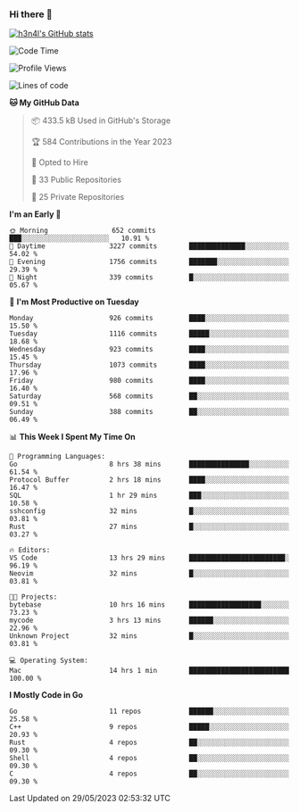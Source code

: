 ### Hi there 👋

[![h3n4l's GitHub stats](https://github-readme-stats.vercel.app/api?username=h3n4l&count_private=true&show_icons=true&theme=radical)](https://github.com/h3n4l/github-readme-stats)

<!--START_SECTION:waka-->
![Code Time](http://img.shields.io/badge/Code%20Time-1%2C245%20hrs%2034%20mins-blue)

![Profile Views](http://img.shields.io/badge/Profile%20Views-1-blue)

![Lines of code](https://img.shields.io/badge/From%20Hello%20World%20I%27ve%20Written-3.0%20million%20lines%20of%20code-blue)

**🐱 My GitHub Data** 

> 📦 433.5 kB Used in GitHub's Storage 
 > 
> 🏆 584 Contributions in the Year 2023
 > 
> 💼 Opted to Hire
 > 
> 📜 33 Public Repositories 
 > 
> 🔑 25 Private Repositories 
 > 
**I'm an Early 🐤** 

```text
🌞 Morning                652 commits         ███░░░░░░░░░░░░░░░░░░░░░░   10.91 % 
🌆 Daytime                3227 commits        ██████████████░░░░░░░░░░░   54.02 % 
🌃 Evening                1756 commits        ███████░░░░░░░░░░░░░░░░░░   29.39 % 
🌙 Night                  339 commits         █░░░░░░░░░░░░░░░░░░░░░░░░   05.67 % 
```
📅 **I'm Most Productive on Tuesday** 

```text
Monday                   926 commits         ████░░░░░░░░░░░░░░░░░░░░░   15.50 % 
Tuesday                  1116 commits        █████░░░░░░░░░░░░░░░░░░░░   18.68 % 
Wednesday                923 commits         ████░░░░░░░░░░░░░░░░░░░░░   15.45 % 
Thursday                 1073 commits        ████░░░░░░░░░░░░░░░░░░░░░   17.96 % 
Friday                   980 commits         ████░░░░░░░░░░░░░░░░░░░░░   16.40 % 
Saturday                 568 commits         ██░░░░░░░░░░░░░░░░░░░░░░░   09.51 % 
Sunday                   388 commits         ██░░░░░░░░░░░░░░░░░░░░░░░   06.49 % 
```


📊 **This Week I Spent My Time On** 

```text
💬 Programming Languages: 
Go                       8 hrs 38 mins       ███████████████░░░░░░░░░░   61.54 % 
Protocol Buffer          2 hrs 18 mins       ████░░░░░░░░░░░░░░░░░░░░░   16.47 % 
SQL                      1 hr 29 mins        ███░░░░░░░░░░░░░░░░░░░░░░   10.58 % 
sshconfig                32 mins             █░░░░░░░░░░░░░░░░░░░░░░░░   03.81 % 
Rust                     27 mins             █░░░░░░░░░░░░░░░░░░░░░░░░   03.27 % 

🔥 Editors: 
VS Code                  13 hrs 29 mins      ████████████████████████░   96.19 % 
Neovim                   32 mins             █░░░░░░░░░░░░░░░░░░░░░░░░   03.81 % 

🐱‍💻 Projects: 
bytebase                 10 hrs 16 mins      ██████████████████░░░░░░░   73.23 % 
mycode                   3 hrs 13 mins       ██████░░░░░░░░░░░░░░░░░░░   22.96 % 
Unknown Project          32 mins             █░░░░░░░░░░░░░░░░░░░░░░░░   03.81 % 

💻 Operating System: 
Mac                      14 hrs 1 min        █████████████████████████   100.00 % 
```

**I Mostly Code in Go** 

```text
Go                       11 repos            ██████░░░░░░░░░░░░░░░░░░░   25.58 % 
C++                      9 repos             █████░░░░░░░░░░░░░░░░░░░░   20.93 % 
Rust                     4 repos             ██░░░░░░░░░░░░░░░░░░░░░░░   09.30 % 
Shell                    4 repos             ██░░░░░░░░░░░░░░░░░░░░░░░   09.30 % 
C                        4 repos             ██░░░░░░░░░░░░░░░░░░░░░░░   09.30 % 
```




 Last Updated on 29/05/2023 02:53:32 UTC
<!--END_SECTION:waka-->

